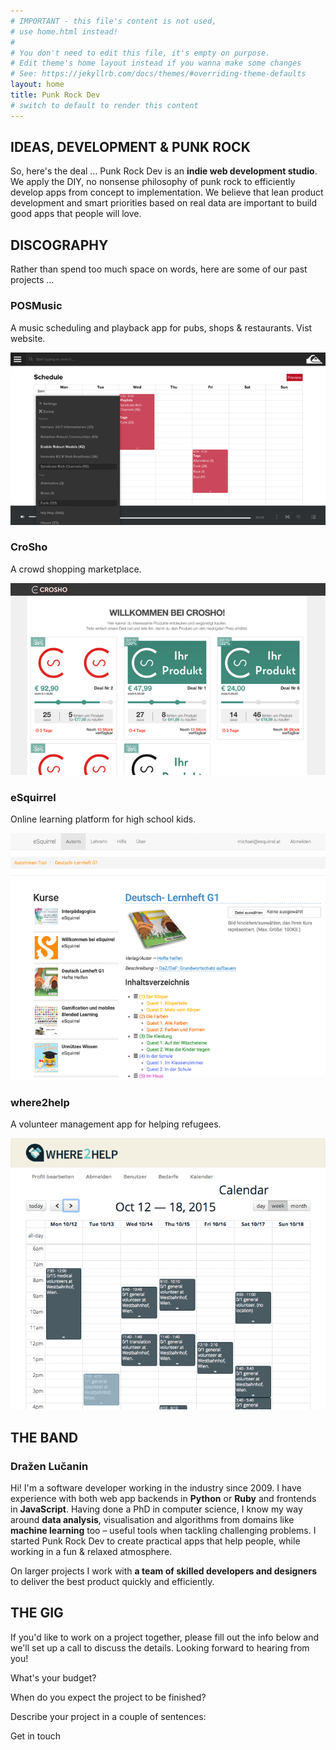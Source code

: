 ```yaml
---
# IMPORTANT - this file's content is not used,
# use home.html instead!
#
# You don't need to edit this file, it's empty on purpose.
# Edit theme's home layout instead if you wanna make some changes
# See: https://jekyllrb.com/docs/themes/#overriding-theme-defaults
layout: home
title: Punk Rock Dev
# switch to default to render this content
---
```


## IDEAS, DEVELOPMENT & PUNK ROCK

So, here's the deal … Punk Rock Dev is an **indie web development studio**.
We apply the DIY, no nonsense philosophy of punk rock to efficiently develop
apps from concept to implementation. We believe that lean product development
and smart priorities based on real data are important to build good apps
that people will love.


## DISCOGRAPHY

Rather than spend too much space on words, here are some of our past projects …

<div class="row">
    <div class="col-1-3">
        <h3>POSMusic</h3>
        <p>A music scheduling and playback app for pubs, shops & restaurants. Vist website.</p>
    </div>
    <div class="col-2-3">
        <img src="/images/POSMusic.png">
    </div>
</div>

<div class="row">
    <div class="col-1-3">
        <h3>CroSho</h3>
        <p>A crowd shopping marketplace.</p>
    </div>
    <div class="col-2-3">
        <img src="/images/crosho.png">
    </div>
</div>

<div class="row">
    <div class="col-1-3">
        <h3>eSquirrel</h3>
        <p>Online learning platform for high school kids.</p>
    </div>
        <div class="col-2-3">
        <img src="/images/eSquirrel.png">
    </div>
</div>

<div class="row">
    <div class="col-1-3">
        <h3>where2help</h3>
        <p>A volunteer management app for helping refugees.</p>
    </div>
        <div class="col-2-3">
        <img src="/images/where2help.png">
    </div>
</div>

## THE BAND

### Dražen Lučanin

Hi! I'm a software developer working in the industry since 2009.
I have experience with both web app backends in **Python** or **Ruby**
and frontends in **JavaScript**. Having done a PhD in computer science,
I know my way around **data analysis**, visualisation
and algorithms from domains like **machine learning** too – useful tools
when tackling challenging problems.
I started Punk Rock Dev to create practical apps that help people,
while working in a fun & relaxed atmosphere.

On larger projects I work with **a team of skilled developers and designers**
to deliver the best product quickly and efficiently.

## THE GIG

If you'd like to work on a project together, please fill out the info below
and we'll set up a call to discuss the details.
Looking forward to hearing from you!

What's your budget?

When do you expect the project to be finished?

Describe your project in a couple of sentences:

Get in touch
